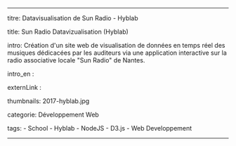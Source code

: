 ---

titre: Datavisualisation de Sun Radio - Hyblab

title: Sun Radio Datavizualisation (Hyblab)

intro: Création d'un site web de visualisation de données en temps réel des musiques dédicacées par les auditeurs via une application interactive sur la radio associative locale "Sun Radio" de Nantes.

intro_en : 

externLink :

thumbnails: 2017-hyblab.jpg

categorie: Développement Web

tags:
    - School
    - Hyblab
    - NodeJS
    - D3.js
    - Web Developpement

---